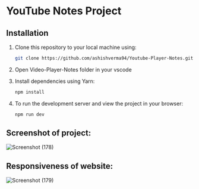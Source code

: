 # YouTube Notes Project

## Installation
1. Clone this repository to your local machine using:
   ```sh
   git clone https://github.com/ashishverma94/Youtube-Player-Notes.git
   ```
3. Open Video-Player-Notes folder in your vscode
4. Install dependencies using Yarn:
   ```sh
   npm install
   ```

5. To run the development server and view the project in your browser:
      ```sh
   npm run dev
   ```
   

## Screenshot of project:

![Screenshot (178)](https://github.com/ashishverma94/Manufac_Assignment/assets/82448727/3c9582e8-441d-4f08-bb40-3b32434de02c)

## Responsiveness of website:

![Screenshot (179)](https://github.com/ashishverma94/Manufac_Assignment/assets/82448727/831e4ef5-2efb-40c3-8ac7-c5488fbd3d5f)
